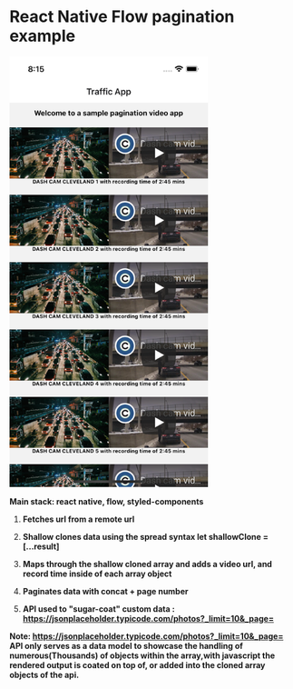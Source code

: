 # React Native Flow pagination example

<!-- ![screen.png](./assets/screen.png) -->
<img src="./assets/screen.png" width="350" alt="screen.png">

**Main stack: react native, flow, styled-components**


1. **Fetches url from a remote url**

2. **Shallow clones data using the spread syntax let shallowClone = [...result]**

3. **Maps through the shallow cloned array and adds a video url, and record time inside of each array object**

4. **Paginates data with concat + page number**

5. **API used to "sugar-coat" custom data : https://jsonplaceholder.typicode.com/photos?_limit=10&_page=**

**Note:  https://jsonplaceholder.typicode.com/photos?_limit=10&_page= API only serves as a data model to showcase the handling of numerous(Thousands) of objects within the array,with javascript the rendered output is coated on top of, or added into the cloned array objects of the api.**
